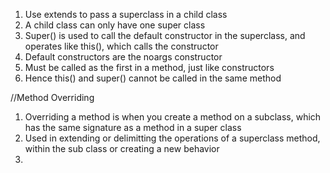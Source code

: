 1. Use extends to pass a superclass in a child class
2. A child class can only have one super class
3. Super() is used to call the default constructor in the superclass, and operates like this(), which calls the constructor
4. Default constructors are the noargs constructor
5. Must be called as the first in a method, just like constructors
6. Hence this() and super() cannot be called in the same method

//Method Overriding
1. Overriding a method is when you create a method on a subclass, which has the same signature as a method in a super class
2. Used in extending or delimitting the operations of a superclass method, within the sub class or creating a new behavior 
3. 